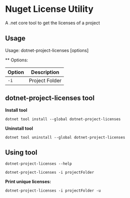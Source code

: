 # Nuget License Utility

A .net core tool to get the licenses of a project

## Usage

Usage: dotnet-project-licenses [options]

** Options:

| Option | Description |
|------|-------------|
| `-i` | Project Folder |

## dotnet-project-licenses tool

**Install tool**

```
dotnet tool install --global dotnet-project-licenses

```

**Uninstall tool**

```
dotnet tool uninstall --global dotnet-project-licenses
```

## Using tool

```
dotnet-project-licenses --help

dotnet-project-licenses -i projectFolder
```

**Print unique licenses:**
```
dotnet-project-licenses -i projectFolder -u
```